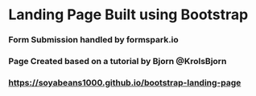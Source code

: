 # Landing Page Built using Bootstrap
### Form Submission handled by formspark.io
### Page Created based on a tutorial by Bjorn @KrolsBjorn

### https://soyabeans1000.github.io/bootstrap-landing-page

